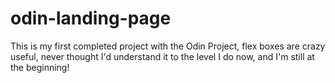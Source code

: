 # odin-landing-page

This is my first completed project with the Odin Project, flex boxes are crazy useful, never thought I'd understand it to the level I do now, and I'm still at the beginning!